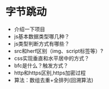 # 字节跳动
* 介绍一下项目
* js基本数据类型哪几种？
* js类型判断方式有哪些？
* src和herf区别（img、script标签等）?
* css实现垂直和水平居中的方式？
* bfc是什么？触发方式？
* http和https区别,https加密过程
* 算法：数组去重+全排列(回溯算法)